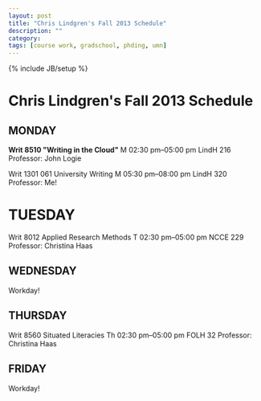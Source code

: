 ```yaml
---
layout: post
title: "Chris Lindgren's Fall 2013 Schedule"
description: ""
category: 
tags: [course work, gradschool, phding, umn]
---
```

{% include JB/setup %}

# Chris Lindgren's Fall 2013 Schedule

## MONDAY

**Writ 8510 "Writing in the Cloud"**
M 02:30 pm–05:00 pm LindH 216
Professor: John Logie

Writ 1301 061 University Writing
M 05:30 pm–08:00 pm LindH 320
Professor: Me!

# TUESDAY

Writ 8012 Applied Research Methods
T 02:30 pm–05:00 pm NCCE 229
Professor: Christina Haas

## WEDNESDAY

Workday!

## THURSDAY

Writ 8560 Situated Literacies
Th 02:30 pm–05:00 pm FOLH 32
Professor: Christina Haas

## FRIDAY

Workday!